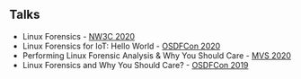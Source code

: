 ## Talks
- Linux Forensics - [NW3C 2020](https://github.com/ashemery/LinuxForensics/blob/master/Talks/NW3C-LinuxForensics-2020.pdf)
- Linux Forensics for IoT: Hello World - [OSDFCon 2020](https://www.osdfcon.org/events_2020/linux-forensics-for-iot/)
- Performing Linux Forensic Analysis & Why You Should Care - [MVS 2020](https://www.magnetforensics.com/resources/magnet-virtual-summit-performing-linux-forensic-analysis-why-you-should-care-recording-may-29/)
- Linux Forensics and Why You Should Care? - [OSDFCon 2019](https://github.com/ashemery/LinuxForensics/blob/master/Talks/OSDFCon19-Final.pdf)
